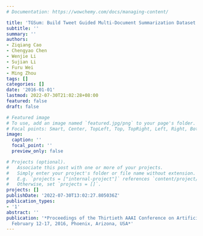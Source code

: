 ```yaml
---
# Documentation: https://wowchemy.com/docs/managing-content/

title: 'TGSum: Build Tweet Guided Multi-Document Summarization Dataset'
subtitle: ''
summary: ''
authors:
- Ziqiang Cao
- Chengyao Chen
- Wenjie Li
- Sujian Li
- Furu Wei
- Ming Zhou
tags: []
categories: []
date: '2016-01-01'
lastmod: 2022-07-30T21:02:28+08:00
featured: false
draft: false

# Featured image
# To use, add an image named `featured.jpg/png` to your page's folder.
# Focal points: Smart, Center, TopLeft, Top, TopRight, Left, Right, BottomLeft, Bottom, BottomRight.
image:
  caption: ''
  focal_point: ''
  preview_only: false

# Projects (optional).
#   Associate this post with one or more of your projects.
#   Simply enter your project's folder or file name without extension.
#   E.g. `projects = ["internal-project"]` references `content/project/deep-learning/index.md`.
#   Otherwise, set `projects = []`.
projects: []
publishDate: '2022-07-30T13:02:27.805036Z'
publication_types:
- '1'
abstract: ''
publication: '*Proceedings of the Thirtieth AAAI Conference on Artificial Intelligence,
  February 12-17, 2016, Phoenix, Arizona, USA*'
---
```

